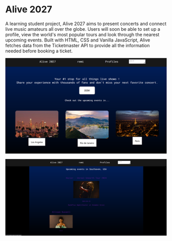 # Alive 2027
A learning student project, Alive 2027 aims to present concerts and connect live music amateurs all over the globe. Users will soon be able to set up a profile, view the world's most popular tours and look through the nearest upcoming events.
Built with HTML, CSS and Vanilla JavaScript, Alive fetches data from the Ticketmaster API to provide all the information needed before booking a ticket.

![main page](./images/RDME1.png)

![upcoming events by city](./images/RDME2.png)
